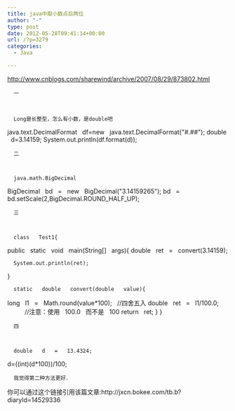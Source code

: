 ```yaml
---
title: java中取小数点后两位
author: "-"
type: post
date: 2012-05-28T09:41:14+00:00
url: /?p=3279
categories:
  - Java

---
```

<http://www.cnblogs.com/sharewind/archive/2007/08/29/873802.html>


  
    
      一
    
    
    
      Long是长整型，怎么有小数，是double吧
 java.text.DecimalFormat   df=new   java.text.DecimalFormat("#.##");
 double   d=3.14159;
 System.out.println(df.format(d));
    
    
    
      二
    
    
    
      java.math.BigDecimal
 BigDecimal   bd   =   new   BigDecimal("3.14159265");
 bd   =   bd.setScale(2,BigDecimal.ROUND_HALF_UP);
    
    
    
      三
    
    
    
      class   Test1{
 public   static   void   main(String[]   args){
 double   ret   =   convert(3.14159);
    
    
    
      System.out.println(ret);
 }
    
    
    
      static   double   convert(double   value){
 long   l1   =   Math.round(value*100);   //四舍五入
 double   ret   =   l1/100.0;               //注意：使用   100.0   而不是   100
 return   ret;
 }
 }
    
    
    
      四
    
    
    
      double   d   =   13.4324;
 d=((int)(d*100))/100;
    
    
    
      我觉得第二种方法更好．
  
  
  <p id="trackback">
    你可以通过这个链接引用该篇文章:http://jxcn.bokee.com/tb.b?diaryId=14529336
  
